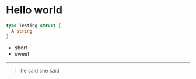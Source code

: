 # Hello world

```go
type Testing struct {
  A string
}
```

- short
- sweet

---

> he said she said

